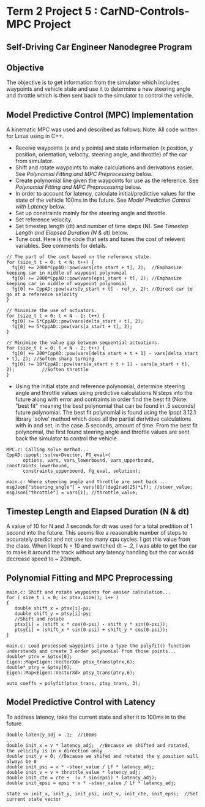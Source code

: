 # Term 2 Project 5 : CarND-Controls-MPC Project
Self-Driving Car Engineer Nanodegree Program
---

## Objective
The objective is to get information from the simulator which includes waypoints and vehicle state and use it to determine a new steering angle and throttle which is then sent back to the simulator to control the vehicle.


## Model Predictive Control (MPC) Implementation
A kinematic MPC was used and described as follows:
Note: All code written for Linux using in C++.
* Receive waypoints (x and y points) and state information (x position, y position, orientation, velocity, steering angle, and throttle) of the car from simulator.
* Shift and rotate waypoints to make calculations and derivations easier. See *Polynomial Fitting and MPC Preprocessing* below.
* Create polynomial line given the waypoints for use as the reference. See *Polynomial Fitting and MPC Preprocessing* below.
* In order to account for latency, calculate initial/predictive values for the state of the vehicle 100ms in the future.  See *Model Predictive Control with Latency* below.
* Set up constraints mainly for the steering angle and throttle.
* Set reference velocity.
* Set timestep length (dt) and number of time steps (N).  See *Timestep Length and Elapsed Duration (N & dt)* below.
* Tune cost.
Here is the code that sets and tunes the cost of relevent variables. See comments for details.
```
// The part of the cost based on the reference state.
for (size_t t = 0; t < N; t++) {
  fg[0] += 2000*CppAD::pow(vars[cte_start + t], 2);  //Emphasize keeping car in middle of waypoint polynomial
  fg[0] += 2000*CppAD::pow(vars[epsi_start + t], 2); //Emphasize keeping car in middle of waypoint polynomial
  fg[0] += CppAD::pow(vars[v_start + t] - ref_v, 2); //Direct car to go at a reference velocity
}

// Minimize the use of actuators.
for (size_t t = 0; t < N - 1; t++) {
  fg[0] += 5*CppAD::pow(vars[delta_start + t], 2);  
  fg[0] += 5*CppAD::pow(vars[a_start + t], 2);      
}

// Minimize the value gap between sequential actuations.
for (size_t t = 0; t < N - 2; t++) {
  fg[0] += 200*CppAD::pow(vars[delta_start + t + 1] - vars[delta_start + t], 2); //Soften sharp turning 
  fg[0] += 10*CppAD::pow(vars[a_start + t + 1] - vars[a_start + t], 2);          //Soften throttle
}
```
* Using the initial state and reference polynomial, determine steering angle and throttle values using predictive calculations N steps into the future along with error and contraints in order find the best fit (Note: "best fit" meaning the best polynomial that can be found in .5 seconds) future polynomial.  The best fit polynomial is found using the Ipopt 3.12.1 library 'solve' method which does all the partial derivitive calculations with in and set, in the case .5 seconds, amount of time.  From the best fit polynomial, the first found steering angle and throttle values are sent back the simulator to control the vehicle.  
```
MPC.c: Calling solve method...
CppAD::ipopt::solve<Dvector, FG_eval>(
      options, vars, vars_lowerbound, vars_upperbound, constraints_lowerbound,
      constraints_upperbound, fg_eval, solution);
```
```
main.c: Where steering angle and throttle are sent back ...
msgJson["steering_angle"] = vars[0]/(deg2rad(25)*Lf); //steer_value;
msgJson["throttle"] = vars[1]; //throttle_value;
```


## Timestep Length and Elapsed Duration (N & dt)
A value of 10 for N and .1 seconds for dt was used for a total predition of 1 second into the future.  This seems like a reasonable number of steps to accurately predict and not use too many cpu cycles.  I got this value from the class.  When I kept N = 10 and switched  dt ~ .2, I was able to get the car to make it around the track without any latency handling but the car would decrease speed to ~ 20/mph.


## Polynomial Fitting and MPC Preprocessing
```
main.c: Shift and rotate waypoints for easier calculation...
for ( size_t i = 0; i< ptsx.size(); i++ )
{
   double shift_x = ptsx[i]-px;
   double shift_y = ptsy[i]-py;
   //Shift and rotate
   ptsx[i] = (shift_x * cos(0-psi) - shift_y * sin(0-psi));
   ptsy[i] = (shift_x * sin(0-psi) + shift_y * cos(0-psi));
}
```
```
main.c: Load processed waypoints into a type the polyfit() function understands and create 3 order polynomial from those points...
double* ptrx = &ptsx[0];
Eigen::Map<Eigen::VectorXd> ptsx_trans(ptrx,6);
double* ptry = &ptsy[0];
Eigen::Map<Eigen::VectorXd> ptsy_trans(ptry,6);

auto coeffs = polyfit(ptsx_trans, ptsy_trans, 3);
```

## Model Predictive Control with Latency
To address latency, take the current state and alter it to 100ms in to the future.
```
double latency_adj = .1;  //100ms
...
double init_x = v * latency_adj;  //Because we shifted and rotated, the velicity is in x direction only
double init_y = 0; //Because we shifed and rotated the y position will always be 0
double init_psi = v * -steer_value / Lf * latency_adj;  
double init_v = v + throttle_value * latency_adj;      
double init_cte = cte +  (v * sin(epsi) * latency_adj);
double init_epsi = epsi + v * -steer_value / Lf * latency_adj;

state << init_x, init_y, init_psi, init_v, init_cte, init_epsi;  //Set current state vector 
```
